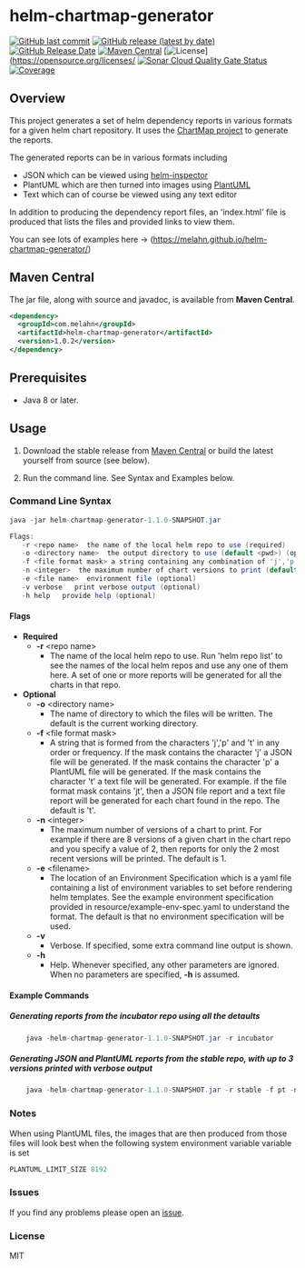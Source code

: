 # helm-chartmap-generator

[![GitHub last commit](https://img.shields.io/github/last-commit/melahn/helm-chartmap-generator)](https://github.com/melahn/helm-chartmap-generator/commit/master)
[![GitHub release (latest by date)](https://img.shields.io/github/v/release/melahn/helm-chartmap-generator)](https://github.com/melahn/helm-chartmap-generator/releases/tag/v1.1.0)
[![GitHub Release Date](https://img.shields.io/github/release-date/melahn/helm-chartmap-generator)](https://github.com/melahn/helm-chartmap-generator/releases/tag/v1.1.0)
[![Maven Central](https://img.shields.io/maven-central/v/com.melahn/helm-chartmap-generator)](https://search.maven.org/artifact/com.melahn/helm-chartmap-generator/1.1.0/jar)
[![License](https://img.shields.io/badge/License-MIT-blue.svg)](https://opensource.org/licenses/
[![Sonar Cloud Quality Gate Status](https://sonarcloud.io/api/project_badges/measure?project=helm-chartmap-generator&metric=alert_status)](https://sonarcloud.io/dashboard?id=helm-chartmap-generator)
[![Coverage](https://sonarcloud.io/api/project_badges/measure?project=helm-chartmap-generator&metric=coverage)](https://sonarcloud.io/summary/new_code?id=helm-chartmap-generator)

## Overview

This project generates a set of helm dependency reports in various formats for a given helm chart repository.  It uses
the [ChartMap project](https://github.com/melahn/helm-chartmap) to generate the reports.  

The generated reports can be in various formats including

* JSON which can be viewed using [helm-inspector](https://github.com/melahn/helm-inspector)  
* PlantUML which are then turned into images using [PlantUML](https://plantuml.com/)
* Text which can of course be viewed using any text editor

In addition to producing the dependency report files, an 'index.html' file is produced that lists the files
and provided links to view them.

You can see lots of examples here -> (<https://melahn.github.io/helm-chartmap-generator/>)

## Maven Central

The jar file, along with source and javadoc, is available from **Maven Central**.  

``` xml
<dependency>
  <groupId>com.melahn</groupId>
  <artifactId>helm-chartmap-generator</artifactId>
  <version>1.0.2</version>
</dependency>
```

## Prerequisites

* Java 8 or later.

## Usage

1. Download the stable release from [Maven Central](https://oss.sonatype.org/service/local/repositories/releases/content/com/melahn/helm-chartmap-generator/1.0.2/helm-chartmap-generator-1.0.2.jar)
or build the latest yourself from source (see below).

2. Run the command line.  See Syntax and Examples below.

### Command Line Syntax

``` java
java -jar helm-chartmap-generator-1.1.0-SNAPSHOT.jar

Flags:
   -r <repo name>  the name of the local helm repo to use (required)
   -o <directory name>  the output directory to use (default <pwd>) (optional)
   -f <file format mask> a string containing any combination of 'j','p' and 't' (default 't') (optional)
   -n <integer>  the maximum number of chart versions to print (default 1) (optional)
   -e <file name>  environment file (optional)
   -v verbose   print verbose output (optional)
   -h help   provide help (optional)
```

#### Flags

* **Required**
  * **-r** \<repo name\>
    * The name of the local helm repo to use.  Run 'helm repo list' to see the names of the local helm repos and use any one of them here.  A set of one or more reports will be generated for all the charts in that repo.  
* **Optional**
  * **-o** \<directory name\>
    * The name of directory to which the files will be written.  The default is the current working directory.
  * **-f** \<file format mask\>
    * A string that is formed from the characters 'j','p' and 't' in any order or frequency.  If the mask contains the character 'j' a JSON file will be generated.  If the mask contains the character 'p' a PlantUML file will be generated. If the mask contains the character 't' a text file will be generated.  For example. if the file format mask contains 'jt', then a JSON file report and a text file report will be generated for each chart found in the repo.  The default is 't'.
  * **-n** \<integer\>
    * The maximum number of versions of a chart to print.  For example if there are 8 versions of a given chart in the chart repo and you specify a value of 2, then reports for only the 2 most recent versions will be printed.  The default is 1.
  * **-e** \<filename\>
    * The location of an Environment Specification which is a yaml file containing a list of environment variables to set before rendering helm templates. See the example environment specification provided in resource/example-env-spec.yaml to understand the format.   The default is that no environment specification will be used.
  * **-v**
    * Verbose.  If specified, some extra command line output is shown.
  * **-h**
    * Help.  Whenever specified, any other parameters are ignored.  When no parameters are specified, **-h** is assumed.

#### Example Commands

##### Generating reports from the incubator repo using all the detaults

``` java
    java -helm-chartmap-generator-1.1.0-SNAPSHOT.jar -r incubator 
```

##### Generating JSON and PlantUML reports from the stable repo, with up to 3 versions printed with verbose output

``` java
    java -helm-chartmap-generator-1.1.0-SNAPSHOT.jar -r stable -f pt -n 3 -v 
```

### Notes

When using PlantUML files, the images that are then produced from those files will look best when the following
system environment variable variable is set

``` java
PLANTUML_LIMIT_SIZE 8192
```

### Issues

If you find any problems please open an [issue](https://github.com/melahn/helm-chartmap-generator/issues).

### License

MIT
